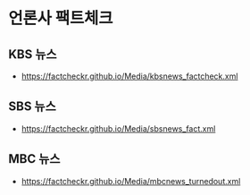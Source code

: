 # 언론사 팩트체크

## KBS 뉴스
- https://factcheckr.github.io/Media/kbsnews_factcheck.xml

## SBS 뉴스
- https://factcheckr.github.io/Media/sbsnews_fact.xml 

## MBC 뉴스
- https://factcheckr.github.io/Media/mbcnews_turnedout.xml
